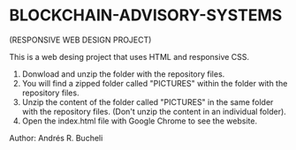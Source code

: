 # BLOCKCHAIN-ADVISORY-SYSTEMS

(RESPONSIVE WEB DESIGN PROJECT)

This is a web desing project that uses HTML and responsive CSS.

1) Donwload and unzip the folder with the repository files.
2) You will find a zipped folder called "PICTURES" within the folder with the repository files.
3) Unzip the content of the folder called "PICTURES" in the same folder with the repository files. (Don't unzip the content in an individual folder).
4) Open the index.html file with Google Chrome to see the website.


Author: Andrés R. Bucheli


